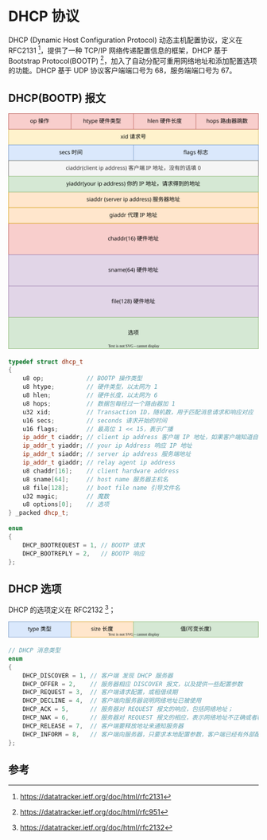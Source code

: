 # DHCP 协议

DHCP (Dynamic Host Configuration Protocol) 动态主机配置协议，定义在 RFC2131 [^rfc2131]，提供了一种 TCP/IP 网络传递配置信息的框架，DHCP 基于 Bootstrap Protocol(BOOTP) [^rfc951]，加入了自动分配可重用网络地址和添加配置选项的功能。DHCP 基于 UDP 协议客户端端口号为 68，服务端端口号为 67。

## DHCP(BOOTP) 报文

![](./images/bootp.drawio.svg)

```c++
typedef struct dhcp_t
{
    u8 op;            // BOOTP 操作类型
    u8 htype;         // 硬件类型，以太网为 1
    u8 hlen;          // 硬件长度，以太网为 6
    u8 hops;          // 数据包每经过一个路由器加 1
    u32 xid;          // Transaction ID，随机数，用于匹配消息请求和响应对应
    u16 secs;         // seconds 请求开始的时间
    u16 flags;        // 最高位 1 << 15，表示广播
    ip_addr_t ciaddr; // client ip address 客户端 IP 地址，如果客户端知道自己的的 IP 则填入，否则为 0
    ip_addr_t yiaddr; // your ip Address 响应 IP 地址
    ip_addr_t siaddr; // server ip address 服务端地址
    ip_addr_t giaddr; // relay agent ip address
    u8 chaddr[16];    // client hardware address
    u8 sname[64];     // host name 服务器主机名
    u8 file[128];     // boot file name 引导文件名
    u32 magic;        // 魔数
    u8 options[0];    // 选项
} _packed dhcp_t;
```

```c++
enum
{
    DHCP_BOOTREQUEST = 1, // BOOTP 请求
    DHCP_BOOTREPLY = 2,   // BOOTP 响应
};
```

## DHCP 选项

DHCP 的选项定义在 RFC2132 [^rfc2132]；

![](./images/dhcp_option.drawio.svg)

```c++
// DHCP 消息类型
enum
{
    DHCP_DISCOVER = 1, // 客户端 发现 DHCP 服务器
    DHCP_OFFER = 2,    // 服务器相应 DISCOVER 报文，以及提供一些配置参数
    DHCP_REQUEST = 3,  // 客户端请求配置，或租借续期
    DHCP_DECLINE = 4,  // 客户端向服务器说明网络地址已被使用
    DHCP_ACK = 5,      // 服务器对 REQUEST 报文的响应，包括网络地址；
    DHCP_NAK = 6,      // 服务器对 REQUEST 报文的相应，表示网络地址不正确或者租期超限；
    DHCP_RELEASE = 7,  // 客户端要释放地址来通知服务器
    DHCP_INFORM = 8,   // 客户端向服务器，只要求本地配置参数，客户端已经有外部配置的网络地址；
};
```

## 参考

[^rfc2131]: <https://datatracker.ietf.org/doc/html/rfc2131>
[^rfc951]: <https://datatracker.ietf.org/doc/html/rfc951>
[^rfc2132]: <https://datatracker.ietf.org/doc/html/rfc2132>
